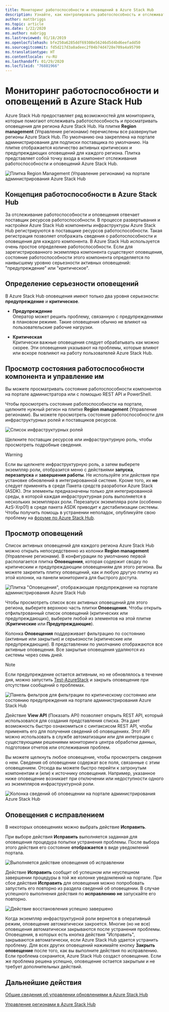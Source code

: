 ```yaml
---
title: Мониторинг работоспособности и оповещений в Azure Stack Hub
description: Узнайте, как контролировать работоспособность и отслеживать оповещения в Azure Stack Hub.
author: mattbriggs
ms.topic: article
ms.date: 1/22/2020
ms.author: mabrigg
ms.lastreviewed: 01/18/2019
ms.openlocfilehash: bfe250a6285ddf69308e56246d5d4bd6eefadd50
ms.sourcegitcommit: fd5d217d3a8adeec2f04b74d4728e709a4a95790
ms.translationtype: HT
ms.contentlocale: ru-RU
ms.lasthandoff: 01/29/2020
ms.locfileid: "76881966"
---
```

# <a name="monitor-health-and-alerts-in-azure-stack-hub"></a>Мониторинг работоспособности и оповещений в Azure Stack Hub

Azure Stack Hub предоставляет ряд возможностей для мониторинга, которые помогают отслеживать работоспособность и просматривать оповещения для региона Azure Stack Hub. На плитке **Region management** (Управление регионами) перечислены все развернутые регионы Azure Stack Hub. По умолчанию она закреплена на портале администрирования для подписки поставщика по умолчанию. На плитке отображается количество активных критических и предупреждающих оповещений для каждого региона. Плитка представляет собой точку входа в компонент отслеживания работоспособности и оповещений Azure Stack Hub.

![Плитка Region Management (Управление регионами) на портале администрирования Azure Stack Hub](media/azure-stack-monitor-health/image1.png)

## <a name="understand-health-in-azure-stack-hub"></a>Концепция работоспособности в Azure Stack Hub

За отслеживание работоспособности и оповещения отвечает поставщик ресурсов работоспособности. В процессе развертывания и настройки Azure Stack Hub компоненты инфраструктуры Azure Stack Hub регистрируются в поставщике ресурсов работоспособности. Такая регистрация позволяет отображать сведения о работоспособности и оповещения для каждого компонента. В Azure Stack Hub используется очень простое определение работоспособности. Если для зарегистрированного экземпляра компонента существуют оповещения, состояние работоспособности этого компонента определяется по наивысшему уровню серьезности активных оповещений: "предупреждение" или "критическое".

## <a name="alert-severity-definition"></a>Определение серьезности оповещений

В Azure Stack Hub оповещения имеют только два уровня серьезности: **предупреждение** и **критическое**.

- **Предупреждение**  
  Оператор может решить проблему, связанную с предупреждениями в плановом режиме. Такие оповещения обычно не влияют на пользовательские рабочие нагрузки.

- **Критическая**  
  Критически важные оповещения следует обрабатывать как можно скорее. Эти оповещения указывают на проблемы, которые влияют или вскоре повлияют на работу пользователей Azure Stack Hub.


## <a name="view-and-manage-component-health-state"></a>Просмотр состояния работоспособности компонента и управление им

Вы можете просматривать состояние работоспособности компонентов на портале администратора или с помощью REST API и PowerShell.

Чтобы просмотреть состояние работоспособности на портале, щелкните нужный регион на плитке **Region management** (Управление регионами). Вы можете просмотреть состояние работоспособности для инфраструктурных ролей и поставщиков ресурсов.

![Список инфраструктурных ролей](media/azure-stack-monitor-health/image2.png)

Щелкните поставщик ресурсов или инфраструктурную роль, чтобы просмотреть подробные сведения.

> [!WARNING]  
> Если вы щелкнете инфраструктурную роль, а затем выберете экземпляр роли, отобразится меню с действиями **запуска**, **перезапуска** и **завершения работы**. Не используйте эти действия при установке обновлений в интегрированной системе. Кроме того, их **не** следует применять в среде Пакета средств разработки Azure Stack (ASDK). Эти элементы предназначены только для интегрированной среды, в которой каждая инфраструктурная роль выполняется в нескольких экземплярах роли. Перезапуск экземпляра роли (особенно AzS-Xrp01) в среде пакета ASDK приводит к дестабилизации системы. Чтобы получить помощь в устранении неполадок, опубликуйте свою проблему на [форуме по Azure Stack Hub](https://aka.ms/azurestackforum).
>

## <a name="view-alerts"></a>Просмотр оповещений

Список активных оповещений для каждого региона Azure Stack Hub можно открыть непосредственно из колонки **Region management** (Управление регионами). В конфигурации по умолчанию первой располагается плитка **Оповещения**, которая содержит сводку по критическим и предупреждающим оповещениям для этого региона. Вы можете закрепить плитку оповещений, как и любую другую плитку из этой колонки, на панели мониторинга для быстрого доступа.

![Плитка "Оповещения", отображающая предупреждение на портале администрирования Azure Stack Hub](media/azure-stack-monitor-health/image3.png)

 Чтобы просмотреть список всех активных оповещений для этого региона, выберите верхнюю часть плитки **Оповещения**. Чтобы открыть отфильтрованный список оповещений (критических или предупреждающих), выберите любой из элементов на этой плитке (**Критические** или **Предупреждающие**).

Колонка **Оповещения** поддерживает фильтрацию по состоянию (активные или закрытые) и серьезности (критические или предупреждающие). В представлении по умолчанию отображаются все активные оповещения. Все закрытые оповещения удаляются из системы через семь дней.

>[!Note]
>Если предупреждение остается активным, но не обновлялось в течение дня, можно запустить [Test-AzureStack](azure-stack-diagnostic-test.md) и закрыть оповещение при отсутствии сообщений о проблемах.

![Панель фильтров для фильтрации по критическому состоянию или состоянию предупреждения на портале администрирования Azure Stack Hub](media/azure-stack-monitor-health/alert-view.png)

Действие **View API** (Показать API) позволяет открыть REST API, который использовался для создания представления списка. Эта дает возможность быстро ознакомиться с синтаксисом REST API, чтобы применять его для получения сведений об оповещениях. Этот API можно использовать в службе автоматизации или для интеграции с существующими решениями мониторинга центра обработки данных, подготовки отчетов или отслеживания проблем.

Вы можете щелкнуть любое оповещение, чтобы просмотреть сведения о нем. Сведения об оповещении содержат все поля, связанные с этим оповещением. Отсюда вы можете быстро перейти к затронутым компонентам и (или) к источнику оповещения. Например, указанное ниже оповещение возникает при отключении или недоступности одного из экземпляров инфраструктурной роли.  

![Колонка сведений об оповещении на портале администрирования Azure Stack Hub](media/azure-stack-monitor-health/alert-detail.png)

## <a name="repair-alerts"></a>Оповещения с исправлением

В некоторых оповещениях можно выбрать действие **Исправить**.

При выборе действия **Исправить** выполняется заданная для оповещения процедура попытки устранения проблемы. После выбора этого действия его состояние **отображается** в виде уведомлений портала.

![Выполняется действие оповещения об исправлении](media/azure-stack-monitor-health/repair-in-progress.png)

Действие **Исправить** сообщит об успешном или неуспешном завершении процедуры в той же колонке уведомлений на портале.  При сбое действия **Исправить** для оповещения можно попробовать запустить его повторно из раздела сведений об оповещении. В случае успешного выполнения действия по **исправлению** **не** запускайте его повторно.

![Действие восстановления успешно завершено](media/azure-stack-monitor-health/repair-completed.png)

Когда экземпляр инфраструктурной роли вернется в оперативный режим, оповещение автоматически закроется. Многие (но не все) оповещения автоматически закрываются после устранения проблемы. Оповещения, в которых есть кнопка действия "Исправить", закрываются автоматически, если Azure Stack Hub удается устранить проблему. Для всех других оповещений нажимайте кнопку **Закрыть оповещение** после того, как вы выполните действия по исправлению. Если проблема сохранится, Azure Stack Hub создаст оповещение. Если же проблема решена успешно, оповещение остается закрытым и не требует дополнительных действий.

## <a name="next-steps"></a>Дальнейшие действия

[Общие сведения об управлении обновлениями в Azure Stack Hub](azure-stack-updates.md)

[Управление регионами в Azure Stack Hub](azure-stack-region-management.md)
